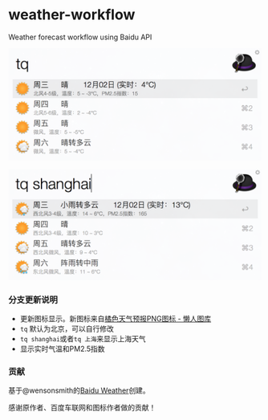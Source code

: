 weather-workflow
================

Weather forecast workflow using Baidu API

![baidu_weather.png](baidu_weather.png)  

![baidu_weather-2.png](baidu_weather-2.png)


### 分支更新说明

* 更新图标显示。新图标来自[橘色天气预报PNG图标 - 懒人图库](http://www.lanrentuku.com/png/1522.html)
* `tq` 默认为北京，可以自行修改
* `tq shanghai`或者`tq 上海`来显示上海天气
* 显示实时气温和PM2.5指数


### 贡献

基于@wensonsmith的[Baidu Weather](https://github.com/wensonsmith/weather-workflow)创建。

感谢原作者、百度车联网和图标作者做的贡献！
